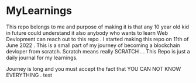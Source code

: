 # MyLearnings

This repo belongs to me and purpose of making it is that any 10 year old kid in future could understand it also anybody who wants to learn Web Devlopment can reach out to this repo  . 
I started making this repo on 11th of June 2022 . This is a small part of my journey of becoming a blockchain devloper from scratch. Scratch means really SCRATCH .
. This Repo is just a daily journal for my learnings.

Journey is long  and you must accept the fact that YOU CAN NOT KNOW EVERYTHING . 
test